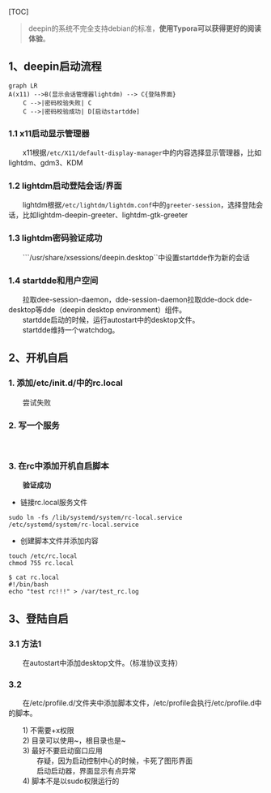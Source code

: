 
[TOC]

> deepin的系统不完全支持debian的标准，**使用Typora可以获得更好的阅读体验**。

## 1、deepin启动流程

```mermaid
graph LR
A(x11) -->B(显示会话管理器lightdm) --> C{登陆界面}
    C -->|密码校验失败| C
    C -->|密码校验成功| D[启动startdde]
```

### 1.1 x11启动显示管理器  

&emsp;&emsp;x11根据```/etc/X11/default-display-manager```中的内容选择显示管理器，比如lightdm、gdm3、KDM

### 1.2 lightdm启动登陆会话/界面

&emsp;&emsp;lightdm根据```/etc/lightdm/lightdm.conf```中的```greeter-session```，选择登陆会话，比如lightdm-deepin-greeter、lightdm-gtk-greeter

### 1.3 lightdm密码验证成功

&emsp;&emsp;```/usr/share/xsessions/deepin.desktop``中设置startdde作为新的会话

### 1.4 startdde和用户空间

&emsp;&emsp;拉取dee-session-daemon，dde-session-daemon拉取dde-dock dde-desktop等dde（deepin desktop environment）组件。  
&emsp;&emsp;startdde启动的时候，运行autostart中的desktop文件。  
&emsp;&emsp;startdde维持一个watchdog。

## 2、开机自启

### 1. 添加/etc/init.d/中的rc.local

&emsp;&emsp;尝试失败
        
### 2. 写一个服务

&emsp;&emsp;[](https://blog.csdn.net/anjing6851/article/details/101466204)

### 3. 在rc中添加开机自启脚本

&emsp;&emsp;**验证成功**

+ 链接rc.local服务文件

```shell
sudo ln -fs /lib/systemd/system/rc-local.service /etc/systemd/system/rc-local.service
```

+ 创建脚本文件并添加内容

```shell
touch /etc/rc.local
chmod 755 rc.local

$ cat rc.local
#!/bin/bash
echo "test rc!!!" > /var/test_rc.log
```

## 3、登陆自启

### 3.1 方法1

&emsp;&emsp;在autostart中添加desktop文件。（标准协议支持）

### 3.2 

&emsp;&emsp;在/etc/profile.d/文件夹中添加脚本文件，/etc/profile会执行/etc/profile.d中的脚本。

&emsp;&emsp;1) 不需要+x权限  
&emsp;&emsp;2) 目录可以使用~，根目录也是~  
&emsp;&emsp;3) 最好不要启动窗口应用  
&emsp;&emsp;&emsp;&emsp;存疑，因为启动控制中心的时候，卡死了图形界面  
&emsp;&emsp;&emsp;&emsp;启动启动器，界面显示有点异常  
&emsp;&emsp;4) 脚本不是以sudo权限运行的




